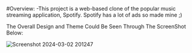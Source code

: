 #Overview:
-This project is a web-based clone of the popular music streaming application, Spotify.
Spotify has a lot of ads so made mine ;) 

The Overall Design and Theme Could Be Seen Through The ScreenShot Below:

![Screenshot 2024-03-02 201247](https://github.com/HdS2005/Spotify_Clone/assets/144425351/19bc35b8-05a6-446c-8da7-bb2d6fa52b09)


